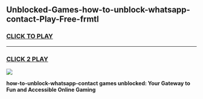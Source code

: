 
## Unblocked-Games-how-to-unblock-whatsapp-contact-Play-Free-frmtl
<h3>
<a href="https://premium76.site?title=how-to-unblock-whatsapp-contact&ref=18A1">CLICK TO PLAY</a></h3>
<hr>

<h3>
<a href="https://premium76.site?title=how-to-unblock-whatsapp-contact&ref=18A1">CLICK 2 PLAY</a>
  
</h3>

<a href="https://premium76.site?title=how-to-unblock-whatsapp-contact&ref=18A1"><img src="https://clearcache.store/games.png"></a>


**how-to-unblock-whatsapp-contact games unblocked: Your Gateway to Fun and Accessible Online Gaming**
